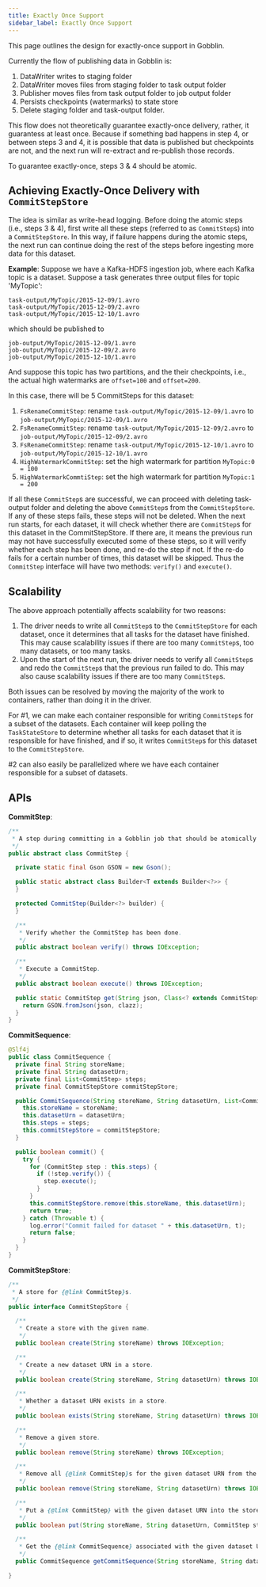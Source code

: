 ```yaml
---
title: Exactly Once Support
sidebar_label: Exactly Once Support
---
```


This page outlines the design for exactly-once support in Gobblin. 

Currently the flow of publishing data in Gobblin is:

1. DataWriter writes to staging folder 
2. DataWriter moves files from staging folder to task output folder
3. Publisher moves files from task output folder to job output folder
4. Persists checkpoints (watermarks) to state store
5. Delete staging folder and task-output folder.

This flow does not theoretically guarantee exactly-once delivery, rather, it guarantess at least once. Because if something bad happens in step 4, or between steps 3 and 4, it is possible that data is published but checkpoints are not, and the next run will re-extract and re-publish those records.

To guarantee exactly-once, steps 3 & 4 should be atomic.

## Achieving Exactly-Once Delivery with `CommitStepStore`

The idea is similar as write-head logging. Before doing the atomic steps (i.e., steps 3 & 4), first write all these steps (referred to as `CommitStep`s) into a `CommitStepStore`. In this way, if failure happens during the atomic steps, the next run can continue doing the rest of the steps before ingesting more data for this dataset.

**Example**: Suppose we have a Kafka-HDFS ingestion job, where each Kafka topic is a dataset. Suppose a task generates three output files for topic 'MyTopic':

```text
task-output/MyTopic/2015-12-09/1.avro
task-output/MyTopic/2015-12-09/2.avro
task-output/MyTopic/2015-12-10/1.avro
```

which should be published to
```text
job-output/MyTopic/2015-12-09/1.avro
job-output/MyTopic/2015-12-09/2.avro
job-output/MyTopic/2015-12-10/1.avro
```

And suppose this topic has two partitions, and the their checkpoints, i.e., the actual high watermarks are `offset=100` and `offset=200`.

In this case, there will be 5 CommitSteps for this dataset:

1. `FsRenameCommitStep`: rename `task-output/MyTopic/2015-12-09/1.avro` to `job-output/MyTopic/2015-12-09/1.avro`
2. `FsRenameCommitStep`: rename `task-output/MyTopic/2015-12-09/2.avro` to `job-output/MyTopic/2015-12-09/2.avro`
3. `FsRenameCommitStep`: rename `task-output/MyTopic/2015-12-10/1.avro` to `job-output/MyTopic/2015-12-10/1.avro`
4. `HighWatermarkCommitStep`: set the high watermark for partition `MyTopic:0 = 100`
5. `HighWatermarkCommtiStep`: set the high watermark for partition `MyTopic:1 = 200`

If all these `CommitStep`s are successful, we can proceed with deleting task-output folder and deleting the above `CommitStep`s from the `CommitStepStore`. If any of these steps fails, these steps will not be deleted. When the next run starts, for each dataset, it will check whether there are `CommitStep`s for this dataset in the CommitStepStore. If there are, it means the previous run may not have successfully executed some of these steps, so it will verify whether each step has been done, and re-do the step if not. If the re-do fails for a certain number of times, this dataset will be skipped. Thus the `CommitStep` interface will have two methods: `verify()` and `execute()`.

## Scalability

The above approach potentially affects scalability for two reasons:

1. The driver needs to write all `CommitStep`s to the `CommitStepStore` for each dataset, once it determines that all tasks for the dataset have finished. This may cause scalability issues if there are too many `CommitStep`s, too many datasets, or too many tasks.
2. Upon the start of the next run, the driver needs to verify all `CommitStep`s and redo the `CommitStep`s that the previous run failed to do. This may also cause scalability issues if there are too many `CommitStep`s.

Both issues can be resolved by moving the majority of the work to containers, rather than doing it in the driver. 

For #1, we can make each container responsible for writing `CommitStep`s for a subset of the datasets. Each container will keep polling the `TaskStateStore` to determine whether all tasks for each dataset that it is responsible for have finished, and if so, it writes `CommitStep`s for this dataset to the `CommitStepStore`.

 #2 can also easily be parallelized where we have each container responsible for a subset of datasets.

## APIs

**CommitStep**:
```java
/**
 * A step during committing in a Gobblin job that should be atomically executed with other steps.
 */
public abstract class CommitStep {

  private static final Gson GSON = new Gson();

  public static abstract class Builder<T extends Builder<?>> {
  }

  protected CommitStep(Builder<?> builder) {
  }

  /**
   * Verify whether the CommitStep has been done.
   */
  public abstract boolean verify() throws IOException;

  /**
   * Execute a CommitStep.
   */
  public abstract boolean execute() throws IOException;

  public static CommitStep get(String json, Class<? extends CommitStep> clazz) throws IOException {
    return GSON.fromJson(json, clazz);
  }
}
```

**CommitSequence**:
```java
@Slf4j
public class CommitSequence {
  private final String storeName;
  private final String datasetUrn;
  private final List<CommitStep> steps;
  private final CommitStepStore commitStepStore;

  public CommitSequence(String storeName, String datasetUrn, List<CommitStep> steps, CommitStepStore commitStepStore) {
    this.storeName = storeName;
    this.datasetUrn = datasetUrn;
    this.steps = steps;
    this.commitStepStore = commitStepStore;
  }

  public boolean commit() {
    try {
      for (CommitStep step : this.steps) {
        if (!step.verify()) {
          step.execute();
        }
      }
      this.commitStepStore.remove(this.storeName, this.datasetUrn);
      return true;
    } catch (Throwable t) {
      log.error("Commit failed for dataset " + this.datasetUrn, t);
      return false;
    }
  }
}
```

**CommitStepStore**:
```java
/**
 * A store for {@link CommitStep}s.
 */
public interface CommitStepStore {

  /**
   * Create a store with the given name.
   */
  public boolean create(String storeName) throws IOException;

  /**
   * Create a new dataset URN in a store.
   */
  public boolean create(String storeName, String datasetUrn) throws IOException;

  /**
   * Whether a dataset URN exists in a store.
   */
  public boolean exists(String storeName, String datasetUrn) throws IOException;

  /**
   * Remove a given store.
   */
  public boolean remove(String storeName) throws IOException;

  /**
   * Remove all {@link CommitStep}s for the given dataset URN from the store.
   */
  public boolean remove(String storeName, String datasetUrn) throws IOException;

  /**
   * Put a {@link CommitStep} with the given dataset URN into the store.
   */
  public boolean put(String storeName, String datasetUrn, CommitStep step) throws IOException;

  /**
   * Get the {@link CommitSequence} associated with the given dataset URN in the store.
   */
  public CommitSequence getCommitSequence(String storeName, String datasetUrn) throws IOException;

}
```
